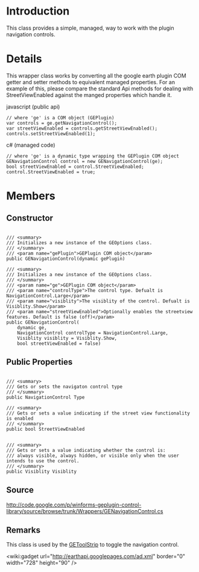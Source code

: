 

# Introduction #

This class provides a simple, managed, way to work with the plugin navigation controls.

# Details #

This wrapper class works by converting all the google earth plugin COM getter and setter methods to equivalent managed properties. For an example of this, please compare the standard Api methods for dealing with StreetViewEnabled against the manged properties which handle it.

javascript (public api)
```
// where 'ge' is a COM object (GEPlugin)
var controls = ge.getNavigationControl();
var streetViewEnabled = controls.getStreetViewEnabled();
controls.setStreetViewEnabled(1); 
```

c# (managed code)
```
// where 'ge' is a dynamic type wrapping the GEPlugin COM object 
GENavigationControl control = new GENavigationControl(ge);
bool streetViewEnabled = control.StreetViewEnabled;
control.StreetViewEnabled = true;
```

# Members #

## Constructor ##
```

/// <summary>
/// Initializes a new instance of the GEOptions class.
/// </summary>
/// <param name="gePlugin">GEPlugin COM object</param>
public GENavigationControl(dynamic gePlugin)

/// <summary>
/// Initializes a new instance of the GEOptions class.
/// </summary>
/// <param name="ge">GEPlugin COM object</param>
/// <param name="controlType">The control type. Defualt is NavigationControl.Large</param>
/// <param name="visiblity">The visiblity of the control. Defualt is Visiblity.Show</param>
/// <param name="streetViewEnabled">Optionally enables the streetview features. Default is false (off)</param>
public GENavigationControl(
    dynamic ge,
    NavigationControl controlType = NavigationControl.Large,
    Visiblity visiblity = Visiblity.Show,
    bool streetViewEnabled = false)

```

## Public Properties ##
```

/// <summary>
/// Gets or sets the navigaton control type
/// </summary>
public NavigationControl Type

/// <summary>
/// Gets or sets a value indicating if the street view functionality is enabled
/// </summary>
public bool StreetViewEnabled


/// <summary>
/// Gets or sets a value indicating whether the control is:
/// always visible, always hidden, or visible only when the user intends to use the control.
/// </summary>
public Visiblity Visiblity

```

## Source ##

http://code.google.com/p/winforms-geplugin-control-library/source/browse/trunk/Wrappers/GENavigationControl.cs

## Remarks ##

This class is used by the [GEToolStrip](GEToolStrip.md) to toggle the navigation control.

&lt;wiki:gadget url="http://earthapi.googlepages.com/ad.xml" border="0" width="728" height="90" /&gt;